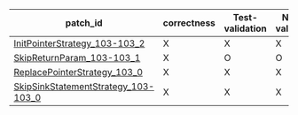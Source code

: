  | patch_id |correctness |Test-validation |NPEX-validation |
 |--- | --- | --- | --- | 
 | [InitPointerStrategy_103-103_2](./patches/InitPointerStrategy_103-103_2/patch.java#L110) | X | X | X | 
 | [SkipReturnParam_103-103_1](./patches/SkipReturnParam_103-103_1/patch.java#L110) | X | O | O | 
 | [ReplacePointerStrategy_103_0](./patches/ReplacePointerStrategy_103_0/patch.java#L110) | X | X | X | 
 | [SkipSinkStatementStrategy_103-103_0](./patches/SkipSinkStatementStrategy_103-103_0/patch.java#L110) | X | X | X | 
